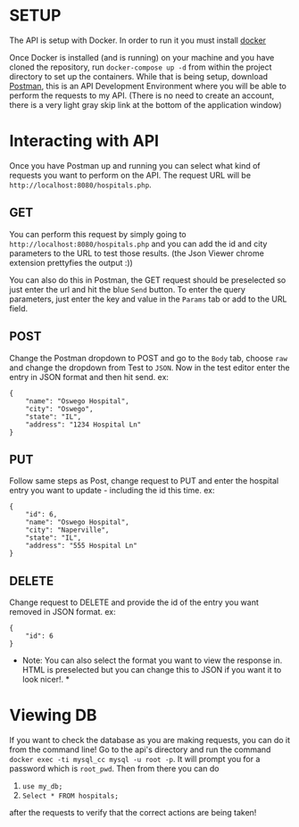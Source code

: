 # SETUP

The API is setup with Docker. In order to run it you must install [docker](https://www.docker.com/products/docker-desktop)

Once Docker is installed (and is running) on your machine and you have cloned the repository, run `docker-compose up -d` from within the project directory to set up the containers.
While that is being setup, download [Postman](https://www.getpostman.com/downloads/), this is an API Development Environment where you will be able to perform the requests to my API. (There is no need to create an account, there is a very light gray skip link at the bottom of the application window)

# Interacting with API

Once you have Postman up and running you can select what kind of requests you want to perform on the API. The request URL will be `http://localhost:8080/hospitals.php`.

## GET

You can perform this request by simply going to `http://localhost:8080/hospitals.php` and you can add the id and city parameters to the URL to test those results. (the Json Viewer chrome extension prettyfies the output :))

You can also do this in Postman, the GET request should be preselected so just enter the url and hit the blue `Send` button. To enter the query parameters, just enter the key and value in the `Params` tab or add to the URL field.

## POST

Change the Postman dropdown to POST and go to the `Body` tab, choose `raw` and change the dropdown from Test to `JSON`. Now in the test editor enter the entry in JSON format and then hit send.
ex:
```
{
	"name": "Oswego Hospital",
	"city": "Oswego",
	"state": "IL",
	"address": "1234 Hospital Ln"
}
```

## PUT

Follow same steps as Post, change request to PUT and enter the hospital entry you want to update - including the id this time.
ex:
```
{
	"id": 6,
    "name": "Oswego Hospital",
    "city": "Naperville",
    "state": "IL",
    "address": "555 Hospital Ln"
}
```

## DELETE

Change request to DELETE and provide the id of the entry you want removed in JSON format.
ex:
```
{
    "id": 6
}
```
* Note: You can also select the format you want to view the response in. HTML is preselected but you can change this to JSON if you want it to look nicer!. *

# Viewing DB

If you want to check the database as you are making requests, you can do it from the command line! Go to the api's directory and run the command `docker exec -ti mysql_cc mysql -u root -p`. It will prompt you for a password which is `root_pwd`. Then from there you can do
1. `use my_db;`
2. `Select * FROM hospitals;`

after the requests to verify that the correct actions are being taken!


